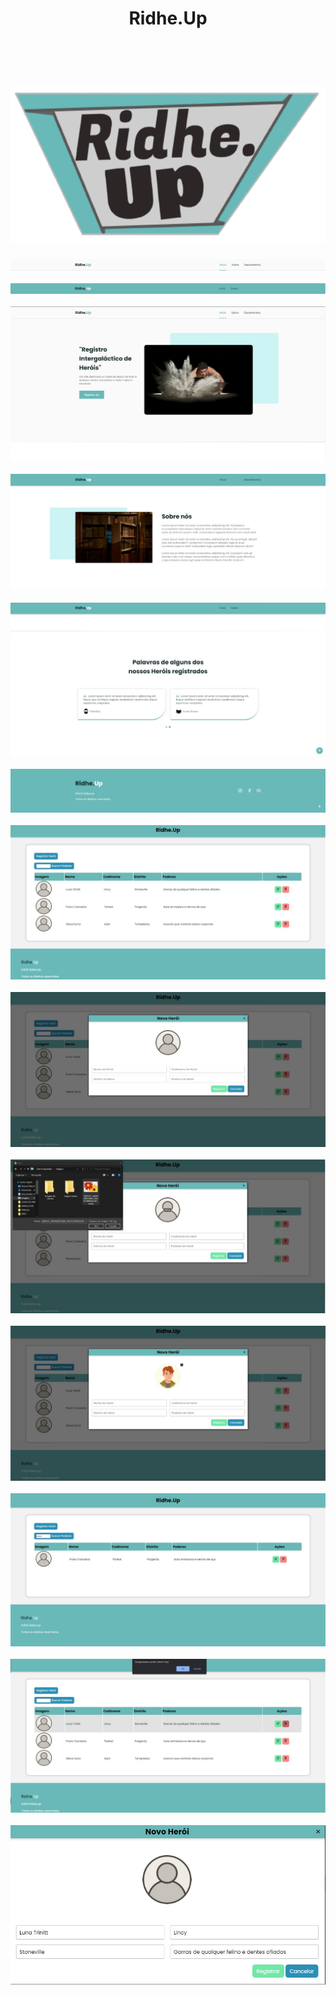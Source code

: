 <h1 align="center">Ridhe.Up</h1>
<br></br>
<h1 align="center"><img src="https://github.com/MichelBNasc/Ridhe.Up/blob/main/img/icons/LOGO.png"></h1>


![plot](https://github.com/MichelBNasc/Ridhe.Up/blob/main/img/telas/index_header.jpeg)
<br></br>
![plot](https://github.com/MichelBNasc/Ridhe.Up/blob/main/img/telas/index_header2.jpeg)
<br></br>
![plot](https://github.com/MichelBNasc/Ridhe.Up/blob/main/img/telas/index_home.jpeg)
<br></br>
![plot](https://github.com/MichelBNasc/Ridhe.Up/blob/main/img/telas/index_about.jpeg)
<br></br>
![plot](https://github.com/MichelBNasc/Ridhe.Up/blob/main/img/telas/index_testimonials.jpeg)
<br></br>
![plot](https://github.com/MichelBNasc/Ridhe.Up/blob/main/img/telas/index_footer.jpeg)
<br></br>
![plot](https://github.com/MichelBNasc/Ridhe.Up/blob/main/img/telas/registro_home.jpeg)
<br></br>
![plot](https://github.com/MichelBNasc/Ridhe.Up/blob/main/img/telas/registro_registrando_heroi.jpeg)
<br></br>
![plot](https://github.com/MichelBNasc/Ridhe.Up/blob/main/img/telas/registro_upando_imagem.jpeg)
<br></br>
![plot](https://github.com/MichelBNasc/Ridhe.Up/blob/main/img/telas/registro_imagem_upada.jpeg)
<br></br>
![plot](https://github.com/MichelBNasc/Ridhe.Up/blob/main/img/telas/registro_buscar.jpeg)
<br></br>
![plot](https://github.com/MichelBNasc/Ridhe.Up/blob/main/img/telas/registro_excluir.jpeg)
<br></br>
![plot](https://github.com/MichelBNasc/Ridhe.Up/blob/main/img/telas/registro_editar.jpeg)
<br></br>

